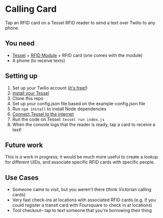 Calling Card
============

Tap an RFID card on a Tessel RFID reader to send a text over Twilio to any phone.

## You need
* [Tessel](tessel.io) + [RFID Module](tessel.io/modules#module-rfid) + RFID card (one comes with the module)
* A phone (to receive texts)

## Setting up
1. Set up your Twilio account ([it's free!](https://www.twilio.com/try-twilio))
1. [Install your Tessel](start.tessel.io)
1. Clone this repo
1. Set up your config.json file based on the example-config.json file
1. Run `npm install` to install Node dependencies
1. [Connect Tessel to the internet](http://start.tessel.io/wifi)
1. Run the code on Tessel: `tessel run index.js`
1. When the console logs that the reader is ready, tap a card to receive a text!

## Future work
This is a work in progress; it would be much more useful to create a lookup for different UIDs, and associate specific RFID cards with specific people.

## Use Cases
* Someone came to visit, but you weren't there (think Victorian calling cards)
* Very fast check-ins at locations with associated RFID cards (e.g. if you could register a transit card with Foursquare to check in at locations)
* Tool checkout– tap to text someone that you're borrowing their thing
